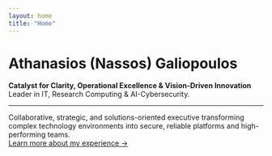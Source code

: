 ```yaml
---
layout: home
title: "Home"
---
```


# Athanasios (Nassos) Galiopoulos

**Catalyst for Clarity, Operational Excellence & Vision-Driven Innovation**  
Leader in IT, Research Computing & AI-Cybersecurity.

---

Collaborative, strategic, and solutions-oriented executive transforming complex technology environments into secure, reliable platforms and high-performing teams.  
[Learn more about my experience →](/resume/)

